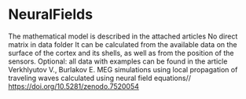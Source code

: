 # NeuralFields
The mathematical model is described in the attached articles
No direct matrix in data folder
It can be calculated from the available data on the surface of the cortex and its shells, as well as from the position of the sensors.
Optional: all data with examples can be found in the article Verkhlyutov V., Burlakov E. MEG simulations using local propagation of traveling waves calculated using neural field equations// https://doi.org/10.5281/zenodo.7520054
